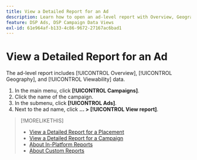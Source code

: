 ```yaml
---
title: View a Detailed Report for an Ad
description: Learn how to open an ad-level report with Overview, Geography, and Viewability data.
feature: DSP Ads, DSP Campaign Data Views
exl-id: 61e964af-b133-4c86-9672-27167ac6bad1
---
```

# View a Detailed Report for an Ad

The <!--legacy --> ad-level report includes [!UICONTROL Overview], [!UICONTROL Geography], and [!UICONTROL Viewability] data.

1. In the main menu, click **[!UICONTROL Campaigns]**.
1. Click the name of the campaign.
1. In the submenu, click **[!UICONTROL Ads]**.
1. Next to the ad name, click  **... > [!UICONTROL View report]**.

>[!MORELIKETHIS]
>
>* [View a Detailed Report for a Placement](/help/dsp/campaign-management/placements/placement-view-report.md)
>* [View a Detailed Report for a Campaign](/help/dsp/campaign-management/campaigns/campaign-view-report.md)
>* [About In-Platform Reports](/help/dsp/campaign-management/reports/campaign-reports-about.md)
>* [About Custom Reports](/help/dsp/reports/report-about.md)
